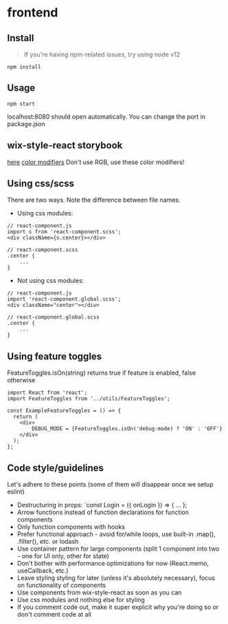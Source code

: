 # frontend

## Install

> If you're having npm-related issues, try using node v12

`npm install`

## Usage
`npm start` 

localhost:8080 should open automatically. You can change the port in package.json 

## wix-style-react storybook
[here](https://wix-style-react.now.sh/?path=/story/introduction-getting-started--getting-started)
[color modifiers](https://wix-style-react.now.sh/?path=/story/design-guidelines-foundation--1-1-colors)
Don't use RGB, use these color modifiers!

## Using css/scss
There are two ways. Note the difference between file names.
- Using css modules:
```
// react-component.js
import s from 'react-component.scss';
<div className={s.center}></div>

// react-component.scss
.center {
    ...
}
```
- Not using css modules:
```
// react-component.js
import 'react-component.global.scss';
<div className="center"></div>

// react-component.global.scss
.center {
    ...
}
```

## Using feature toggles
FeatureToggles.isOn(string) returns true if feature is enabled, false otherwise
```
import React from 'react';
import FeatureToggles from '../utils/FeatureToggles';

const ExampleFeatureToggles = () => {
  return (
    <div>
        DEBUG_MODE = {FeatureToggles.isOn('debug-mode) ? 'ON' : 'OFF'}
    </div>
  );
};
```

## Code style/guidelines
Let's adhere to these points (some of them will disappear once we setup eslint)
- Destructuring in props: `const Login = ({ onLogin }) => { ... };
- Arrow functions instead of function declarations for function components
- Only function components with hooks
- Prefer functional approach - avoid for/while loops, use built-in .map(), .filter(), etc. or lodash
- Use container pattern for large components (split 1 component into two - one for UI only, other for state)
- Don't bother with performance optimizations for now (React.memo, useCallback, etc.)
- Leave styling styling for later (unless it's absolutely necessary), focus on functionality of components
- Use components from wix-style-react as soon as you can
- Use css modules and nothing else for styling
- If you comment code out, make it super explicit why you're doing so or don't comment code at all
